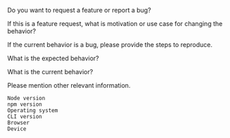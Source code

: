 Do you want to request a feature or report a bug?

If this is a feature request, what is motivation or use case for changing the behavior?

If the current behavior is a bug, please provide the steps to reproduce.

What is the expected behavior?

What is the current behavior?

Please mention other relevant information.

    Node version
    npm version
    Operating system
    CLI version
    Browser
    Device
